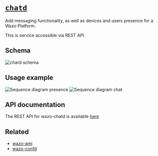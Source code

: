 # [`chatd`](https://github.com/wazo-platform/xivo-chatd)

Add messaging functionality, as well as devices and users presence for a Wazo Platform.

This is service accessible via REST API.

## Schema

![chard schema](diagram.svg)

## Usage example

![Sequence diagram presence](sequence-diagram-presence.svg)
![Sequence diagram chat](sequence-diagram-chat.svg)

## API documentation

The REST API for wazo-chatd is available [here](../documentation/api/chat.html)

## Related

* [wazo-ami](https://github.com/wazo-platform/wazo-ami)
* [wazo-confd](configuration.html)
